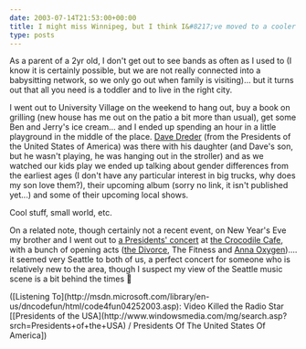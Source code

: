 ```yaml
---
date: 2003-07-14T21:53:00+00:00
title: I might miss Winnipeg, but I think I&#8217;ve moved to a cooler place&#8230;
type: posts
---
```

As a parent of a 2yr old, I don't get out to see bands as often as I used to (I know it is certainly possible, but we are not really connected into a babysitting network, so we only go out when family is visiting)... but it turns out that all you need is a toddler and to live in the right city.

I went out to University Village on the weekend to hang out, buy a book on grilling (new house has me out on the patio a bit more than usual), get some Ben and Jerry's ice cream... and I ended up spending an hour in a little playground in the middle of the place. [Dave Dreder](http://www.wikipedia.org/wiki/Dave_Dederer) (from the Presidents of the United States of America) was there with his daughter (and Dave's son, but he wasn't playing, he was hanging out in the stroller) and as we watched our kids play we ended up talking about gender differences from the earliest ages (I don't have any particular interest in big trucks, why does my son love them?), their upcoming album (sorry no link, it isn't published yet...) and some of their upcoming local shows.

Cool stuff, small world, etc.

On a related note, though certainly not a recent event, on New Year's Eve my brother and I went out to [a Presidents' concert](http://www.kingcountyjournal.com/sited/story/html/116439) at [the Crocodile Cafe](http://www.thecrocodile.com/), with a bunch of opening acts ([the Divorce](http://seattletimes.nwsource.com/html/popmusicnightlife/134859889_soundoff01.html), The Fitness and [Anna Oxygen](http://www.coldcrushrecords.com/artists.html)).... it seemed very Seattle to both of us, a perfect concert for someone who is relatively new to the area, though I suspect my view of the Seattle music scene is a bit behind the times 🙂

<div class="media">
  ([Listening To](http://msdn.microsoft.com/library/en-us/dncodefun/html/code4fun04252003.asp): Video Killed the Radio Star [[Presidents of the USA](http://www.windowsmedia.com/mg/search.asp?srch=Presidents+of+the+USA) / Presidents Of The United States Of America])
</div>
